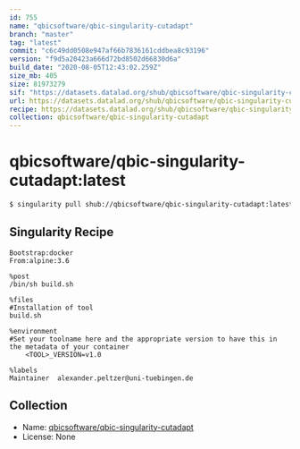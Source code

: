 ```yaml
---
id: 755
name: "qbicsoftware/qbic-singularity-cutadapt"
branch: "master"
tag: "latest"
commit: "c6c49dd0508e947af66b7836161cddbea8c93196"
version: "f9d5a20423a666d72bd8502d66830d6a"
build_date: "2020-08-05T12:43:02.259Z"
size_mb: 405
size: 81973279
sif: "https://datasets.datalad.org/shub/qbicsoftware/qbic-singularity-cutadapt/latest/2020-08-05-c6c49dd0-f9d5a204/f9d5a20423a666d72bd8502d66830d6a.simg"
url: https://datasets.datalad.org/shub/qbicsoftware/qbic-singularity-cutadapt/latest/2020-08-05-c6c49dd0-f9d5a204/
recipe: https://datasets.datalad.org/shub/qbicsoftware/qbic-singularity-cutadapt/latest/2020-08-05-c6c49dd0-f9d5a204/Singularity
collection: qbicsoftware/qbic-singularity-cutadapt
---
```


# qbicsoftware/qbic-singularity-cutadapt:latest

```bash
$ singularity pull shub://qbicsoftware/qbic-singularity-cutadapt:latest
```

## Singularity Recipe

```singularity
Bootstrap:docker
From:alpine:3.6

%post
/bin/sh build.sh

%files
#Installation of tool
build.sh

%environment
#Set your toolname here and the appropriate version to have this in the metadata of your container
    <TOOL>_VERSION=v1.0

%labels
Maintainer	alexander.peltzer@uni-tuebingen.de
```

## Collection

 - Name: [qbicsoftware/qbic-singularity-cutadapt](https://github.com/qbicsoftware/qbic-singularity-cutadapt)
 - License: None

